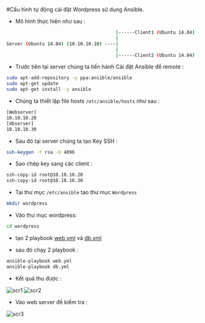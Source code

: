 #Cấu hình tự động cài đặt Wordpress sử dụng Ansible.

- Mô hình thực hiện như sau :

```sh
                                        |------Client1 (Ubuntu 14.04) - Webserver (10.10.10.20)
                                        |
Server (Ubuntu 14.04) (10.10.10.10) ----|
                                        |
                                        |------Client2 (Ubuntu 14.04) - Database server (10.10.10.30)
```

- Trước tiên tại server chúng ta tiến hành Cài đặt Ansible để remote :

```sh
sudo apt-add-repository -y ppa:ansible/ansible
sudo apt-get update
sudo apt-get install -y ansible
```

- Chúng ta thiết lập file hosts `/etc/ansible/hosts` như sau :

```sh
[Webserver]
10.10.10.20
[dbserver]
10.10.10.30
```

- Sau đó tại server chúng ta tạo Key SSH :

```sh
ssh-keygen -t rsa -b 4096
```

- Sao chép key sang các client :

```sh
ssh-copy-id root@10.10.10.20
ssh-copy-id root@10.10.10.30
```

- Tại thư mục `/etc/ansible` tạo thư mục `Wordpress`

```sh
mkdir wordpress
```

- Vào thư mục wordpress:

```sh
cd wordpress
```

- tạo 2 playbook [web.yml](https://github.com/datkk06/ghichep-ansible/blob/master/Project/wordpress-ansible/web.yml) và [db.yml](https://github.com/datkk06/ghichep-ansible/blob/master/Project/wordpress-ansible/db.yml)

- sau đó chạy 2 playbook :

```sh
ansible-playbook web.yml
ansible-playbook db.yml
```

- Kết quả thu được :

![scr1](http://i.imgur.com/E4XX1lU.png)
![scr2](http://i.imgur.com/mlgO7Li.png)

- Vào web server để kiểm tra :

![scr3](http://i.imgur.com/rwcBQ31.png)